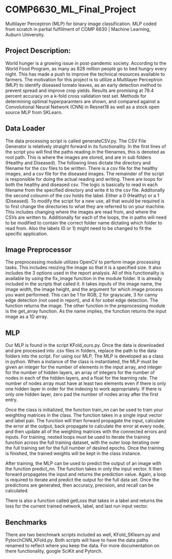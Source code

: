 # COMP6630_ML_Final_Project
Multilayer Perceptron (MLP) for binary image classification. MLP coded from scratch in partial fulfillment of COMP 6630 | Machine Learning, Auburn University. 
## Project Description:
World hunger is a growing issue in post-pandemic society.  According to the World Food Program, as many as 828 million people go to bed hungry every night. This has made a push to improve the technical resources available to farmers. The motivation for this project is to utilize a Multilayer Perceptron (MLP) to identify diseased tomato leaves, as an early detection method to prevent spread and improve crop yields. Results are promising at 79.4 percent accuracy on a k-fold cross validation test set. Methods for determining optimal hyperparamters are shown, and compared against a Convolutional Neural Network (CNN) in Resnet18 as well as a stock open source MLP from SKLearn.
## Data Loader
The data processing script is called generateCSV.py. The CSV File Generator is relatively straight forward in its functionality. In the first lines of the script you will find the paths reading in the filenames, this is denoted as root path. This is where the images are stored, and are in sub folders (Healthy and Diseased). The following lines dictate the directory and filename for the csv files to be written. There is a csv file for the healthy images, and a csv file for the diseased images. The remainder of the script is responsible for doing the actual reading and writing. There are loops for both the healthy and diseased csv. The logic is basically to read in each filename from the specified directory and write it to the csv file. Additonally the second coloumn of the csv holds the label. Either a 0 (Healthy) or a 1 (Diseased).
To modify the script for a new use, all that would be required is to first change the directories to what they are referred to on your machine. This includes changing where the images are read from, and where the CSVs are written to. Additionally for each of the loops, the in paths will need to be modified to contain the correct folder name dictating which folder to read from. Also the labels (0 or 1) might need to be changed to fit the specific application. 
## Image Preprocessor
The preprocessing module utilizes OpenCV to perform image processing tasks. This includes resizing the image so that it is a specified size. It also includes the 3 options used in the report analysis. All of this functionality is available by 
using the fix_image function in the module folder. It is already included in the scripts that called it. It takes inputs of the image name, the image width, the image height, and the argument for which image process you want performed. This can be 1 for RGB, 2 for grayscale, 3 for canny edge detection (not used in report), and 4 for sobel edge detection. The function returns the image. The other function in the preprocessing module is the get\_array function. As the name implies, the function returns the input image as a 1D array. 
## MLP
Our MLP is found in the script KFold_ours.py. Once the data is downloaded and pre processed into .csv files in folders, replace the path to the data folders into the script. 
For using our MLP, The MLP is developed as a class in python. When a instance of the class is instantiated, the MLP must be given an integer for the number of elements in the input array, and integer for the number of hidden layers, an array of integers for the number of nodes in each of the hidden layers, and a float for the learning rate. The number of nodes array must have at least two elements even if there is only one hidden layer in order for the indexing to work appropriately. If there is only one hidden layer, zero pad the number of nodes array after the first entry. 

Once the class is initialized, the function train_nn can be used to train your weighting matrices in the class. The function takes in a single input vector and label pair. The function will then forward propagate the input, calculate the error at the output, back propagate to calculate the error at every node, and then update all of the weighting matrices with the connected errors and inputs. For training, nested loops must be used to iterate the training function across the full training dataset, with the outer loop iterating over the full training set for the full number of desired epochs. Once the training is finished, the trained weights will be kept in the class instance.

After training, the MLP can be used to predict the output of an image with the function predict_nn. The function takes in only the input vector. It then forward propagates the input and returns the prediction value. Again, a loop is required to iterate and predict the output for the full data set. Once the predictions are generated, then accuracy, precision, and recall can be calculated.

There is also a function called getLoss that takes in a label and returns the loss for the current trained network, label, and last run input vector.

## Benchmarks
There are two benchmark scripts included as well, KFold_SKlearn.py and PytorchCNN_KFold.py. Both scripts will have to have the data paths renamed to reflect where you keep the data. For more documentation on there functionality, google SciKit and Pytorch. 

